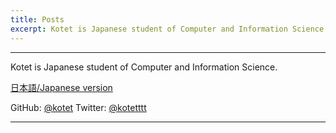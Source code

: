 ```yaml
---
title: Posts
excerpt: Kotet is Japanese student of Computer and Information Science.
---
```


---

Kotet is Japanese student of Computer and Information Science.

<a href="/" hreflang="ja">日本語/Japanese version</a>

GitHub: [@kotet](https://github.com/kotet)
Twitter: [@kotetttt](https://twitter.com/kotetttt)

---
